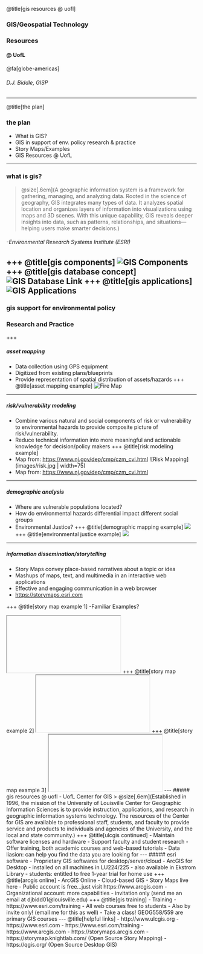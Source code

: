 @title[gis resources @ uofl]
### GIS/Geospatial Technology 
### Resources
#### @ UofL
@fa[globe-americas]
###### D.J. Biddle, GISP
---
@title[the plan]
### the plan
- What is GIS?
- GIS in support of env. policy research & practice
- Story Maps/Examples
- GIS Resources @ UofL
---
### what is gis? 
> @size[.6em](A geographic information system <GIS> is a framework for gathering, managing, and analyzing data. Rooted in the science of geography, GIS integrates many types of data. It analyzes spatial location and organizes layers of information into visualizations using maps and 3D scenes. ​With this unique capability, GIS reveals deeper insights into data, such as patterns, relationships, and situations—helping users make smarter decisions.) 
###### -Environmental Research Systems Institute (ESRI)
+++
@title[gis components]
![GIS Components](images/components.jpg)
+++
@title[gis database concept]
![GIS Database Link](images/link.png)
+++
@title[gis applications]
![GIS Applications](images/gis-applications.jpg)
---
### gis support for environmental policy 
### Research and Practice
+++
##### asset mapping
- Data collection using GPS equipment
- Digitized from existing plans/blueprints
- Provide representation of spatial distribution of assets/hazards
+++
@title[asset mapping example]
![Fire Map](images/firemap.JPG)
---
##### risk/vulnerability modeling
- Combine various natural and social components of risk or vulnerability to environmental hazards to provide composite picture of risk/vulnerability.
- Reduce technical information into more meaningful and actionable knowledge for decision/policy makers
+++
@title[risk modeling example]
- Map from: https://www.nj.gov/dep/cmp/czm_cvi.html 
![Risk Mapping](images/risk.jpg | width=75)
- Map from: https://www.nj.gov/dep/cmp/czm_cvi.html 
---
##### demographic analysis
- Where are vulnerable populations located?
- How do environmental hazards differential impact different social groups
- Environmental Justice? 
+++
@title[demographic mapping example]
![](images/demographic.JPG)
+++
@title[environmental justice example]
![](images/env_justice.JPG)
---
##### information dissemination/storytelling
- Story Maps convey place-based narratives about a topic or idea
- Mashups of maps, text, and multimedia in an interactive web applications
- Effective and engaging communication in a web browser
- https://storymaps.esri.com

+++
@title[story map example 1]
-Familiar Examples? 
<iframe class="stretch" data-src="https://centerforgis.maps.arcgis.com/apps/Cascade/index.html?appid=08c2849d3f1649758e40b8cfa67d0248"></iframe>
+++
@title[story map example 2]
<iframe class="stretch" data-src="https://centerforgis.maps.arcgis.com/apps/MapSeries/index.html?appid=e7fd5854dbab435b944c27913df01980"></iframe>
+++
@title[story map example 3]
<iframe class="stretch" data-src="https://centerforgis.maps.arcgis.com/apps/Cascade/index.html?appid=307e73fffa6f4206b9d356459998b607"></iframe>
---
##### gis resources @ uofl
- UofL Center for GIS
> @size[.6em](Established in 1996, the mission of the University of Louisville Center for Geographic Information Sciences is to provide instruction, applications, and research in geographic information systems technology.  The resources of the Center for GIS are available to professional staff, students, and faculty to provide service and products to individuals and agencies of the University, and the local and state community.)
+++
@title[ulcgis continued]
- Maintain software licenses and hardware
- Support faculty and student research
- Offer training, both academic courses and web-based tutorials
- Data liasion: can help you find the data you are looking for
---
##### esri software
- Proprietary GIS softwares for desktop/server/cloud
- ArcGIS for Desktop
  - installed on all machines in LU224/225
  - also available in Ekstrom Library
  - students: entitled to free 1-year trial for home use
+++
@title[arcgis online]
- ArcGIS Online
  - Cloud-based GIS
  - Story Maps live here
  - Public account is free...just visit https://www.arcgis.com
  - Organizational account: more capabilities
    - invitation only (send me an email at djbidd01@louisville.edu)
+++	
@title[gis training]
- Training
  - https://www.esri.com/training 
  - All web courses free to students
  - Also by invite only! (email me for this as well)
  - Take a class! GEOG558/559 are primary GIS courses
---
@title[helpful links]
- http://www.ulcgis.org
- https://www.esri.com
- https://www.esri.com/training
- https://www.arcgis.com
- https://storymaps.arcgis.com
- https://storymap.knightlab.com/ (Open Source Story Mapping)
- https://qgis.org/ (Open Source Desktop GIS)

	


 